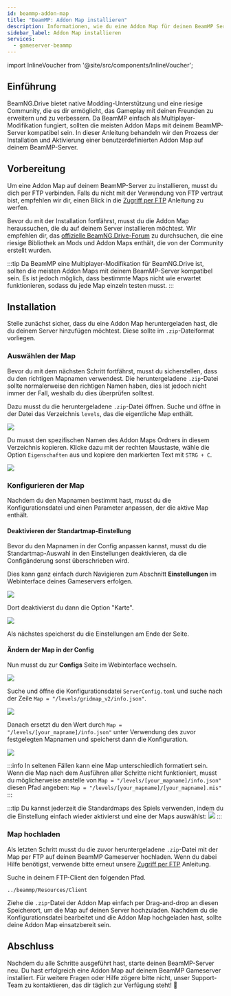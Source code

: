 ```yaml
---
id: beammp-addon-map
title: "BeamMP: Addon Map installieren"
description: Informationen, wie du eine Addon Map für deinen BeamMP Server von ZAP-Hosting installieren kannst - ZAP-Hosting.com Dokumentation
sidebar_label: Addon Map installieren
services:
  - gameserver-beammp
---
```


import InlineVoucher from '@site/src/components/InlineVoucher';

## Einführung

BeamNG.Drive bietet native Modding-Unterstützung und eine riesige Community, die es dir ermöglicht, das Gameplay mit deinen Freunden zu erweitern und zu verbessern. Da BeamMP einfach als Multiplayer-Modifikation fungiert, sollten die meisten Addon Maps mit deinem BeamMP-Server kompatibel sein. In dieser Anleitung behandeln wir den Prozess der Installation und Aktivierung einer benutzerdefinierten Addon Map auf deinem BeamMP-Server.

<InlineVoucher />

## Vorbereitung

Um eine Addon Map auf deinem BeamMP-Server zu installieren, musst du dich per FTP verbinden. Falls du nicht mit der Verwendung von FTP vertraut bist, empfehlen wir dir, einen Blick in die [Zugriff per FTP](gameserver-ftpaccess.md) Anleitung zu werfen.

Bevor du mit der Installation fortfährst, musst du die Addon Map heraussuchen, die du auf deinem Server installieren möchtest. Wir empfehlen dir, das [offizielle BeamNG.Drive-Forum](https://www.beamng.com/resources/categories/terrains-levels-maps.9/) zu durchsuchen, die eine riesige Bibliothek an Mods und Addon Maps enthält, die von der Community erstellt wurden.

:::tip
Da BeamMP eine Multiplayer-Modifikation für BeamNG.Drive ist, sollten die meisten Addon Maps mit deinem BeamMP-Server kompatibel sein. Es ist jedoch möglich, dass bestimmte Maps nicht wie erwartet funktionieren, sodass du jede Map einzeln testen musst.
:::

## Installation

Stelle zunächst sicher, dass du eine Addon Map heruntergeladen hast, die du deinem Server hinzufügen möchtest. Diese sollte im `.zip`-Dateiformat vorliegen.

### Auswählen der Map

Bevor du mit dem nächsten Schritt fortfährst, musst du sicherstellen, dass du den richtigen Mapnamen verwendest. Die heruntergeladene `.zip`-Datei sollte normalerweise den richtigen Namen haben, dies ist jedoch nicht immer der Fall, weshalb du dies überprüfen solltest.

Dazu musst du die heruntergeladene `.zip`-Datei öffnen. Suche und öffne in der Datei das Verzeichnis `levels`, das die eigentliche Map enthält.

![](https://screensaver01.zap-hosting.com/index.php/s/8cGobQaKBJmexwK/preview)

Du musst den spezifischen Namen des Addon Maps Ordners in diesem Verzeichnis kopieren. Klicke dazu mit der rechten Maustaste, wähle die Option `Eigenschaften` aus und kopiere den markierten Text mit `STRG + C`.

![](https://screensaver01.zap-hosting.com/index.php/s/D4AnY5zbfHMgMwR/preview)

### Konfigurieren der Map

Nachdem du den Mapnamen bestimmt hast, musst du die Konfigurationsdatei und einen Parameter anpassen, der die aktive Map enthält.

#### Deaktivieren der Standartmap-Einstellung

Bevor du den Mapnamen in der Config anpassen kannst, musst du die Standartmap-Auswahl in den Einstellungen deaktivieren, da die Configänderung sonst überschrieben wird.

Dies kann ganz einfach durch Navigieren zum Abschnitt **Einstellungen** im Webinterface deines Gameservers erfolgen.

![](https://screensaver01.zap-hosting.com/index.php/s/92J8Qn2QcRjEx3G/preview)

Dort deaktivierst du dann die Option "Karte".

![](https://screensaver01.zap-hosting.com/index.php/s/QDm6Ma6mArSPAGN/preview)

Als nächstes speicherst du die Einstellungen am Ende der Seite.

#### Ändern der Map in der Config

Nun musst du zur **Configs** Seite im Webinterface wechseln.

![](https://screensaver01.zap-hosting.com/index.php/s/QnQHKiaG6oia3qJ/preview)

Suche und öffne die Konfigurationsdatei `ServerConfig.toml` und suche nach der Zeile `Map = "/levels/gridmap_v2/info.json"`.

![](https://screensaver01.zap-hosting.com/index.php/s/PiatDsnqPpoiZr4/preview)

Danach ersetzt du den Wert durch `Map = "/levels/[your_mapname]/info.json"` unter Verwendung des zuvor festgelegten Mapnamen und speicherst dann die Konfiguration.

![](https://screensaver01.zap-hosting.com/index.php/s/kFgGEKgrXTQsqYZ/preview)

:::info
In seltenen Fällen kann eine Map unterschiedlich formatiert sein. Wenn die Map nach dem Ausführen aller Schritte nicht funktioniert, musst du möglicherweise anstelle von 
`Map = "/levels/[your_mapname]/info.json"` diesen Pfad angeben: 
`Map = "/levels/[your_mapname]/[your_mapname].mis"`
:::

:::tip
Du kannst jederzeit die Standardmaps des Spiels verwenden, indem du die Einstellung einfach wieder aktivierst und eine der Maps auswählst:
![](https://screensaver01.zap-hosting.com/index.php/s/5yii3i9PA4ADA8G/preview)
:::

### Map hochladen

Als letzten Schritt musst du die zuvor heruntergeladene `.zip`-Datei mit der Map per FTP auf deinen BeamMP Gameserver hochladen. Wenn du dabei Hilfe benötigst, verwende bitte erneut unsere [Zugriff per FTP](gameserver-ftpaccess.md) Anleitung.

Suche in deinem FTP-Client den folgenden Pfad.
```
../beammp/Resources/Client
```

Ziehe die `.zip`-Datei der Addon Map einfach per Drag-and-drop an diesen Speicherort, um die Map auf deinen Server hochzuladen. Nachdem du die Konfigurationsdatei bearbeitet und die Addon Map hochgeladen hast, sollte deine Addon Map einsatzbereit sein.

## Abschluss

Nachdem du alle Schritte ausgeführt hast, starte deinen BeamMP-Server neu. Du hast erfolgreich eine Addon Map auf deinem BeamMP Gameserver installiert. Für weitere Fragen oder Hilfe zögere bitte nicht, unser Support-Team zu kontaktieren, das dir täglich zur Verfügung steht! 🙂
